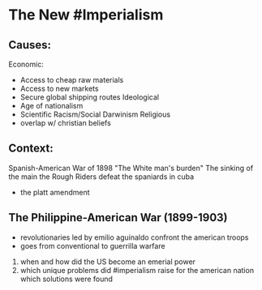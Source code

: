 # The New #Imperialism
## Causes:
Economic:
- Access to cheap raw materials
- Access to new markets
- Secure global shipping routes
Ideological
- Age of nationalism
- Scientific Racism/Social Darwinism
Religious
- overlap w/ christian beliefs
## Context:
Spanish-American War of 1898
"The White man's burden"
The sinking of the main
the Rough Riders defeat the spaniards in cuba
- the platt amendment
## The Philippine-American War (1899-1903)
- revolutionaries led by emilio aguinaldo confront the american troops
- goes from conventional to guerrilla warfare
1. when and how did the US become an emerial power
2. which unique problems did #imperialism raise for the american nation which solutions were found